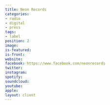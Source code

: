 ```yaml
---
title: Neon Records
categories:
- radio
- digital
- press
tags:
- label
position: 2
image: 
is-featured: 
is-front: 
website: 
facebook: https://www.facebook.com/neonrecords
twitter: 
instagram: 
spotify: 
soundcloud: 
youtube: 
apple: 
layout: client
---
```


